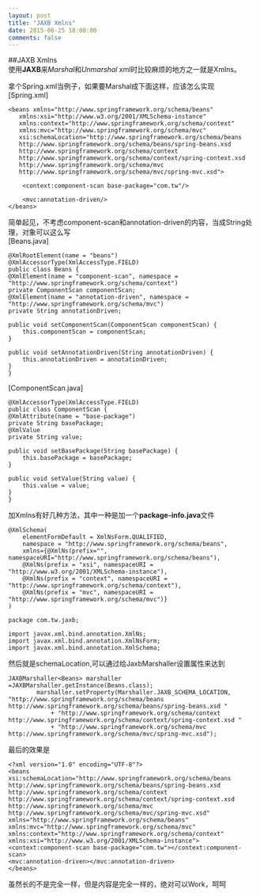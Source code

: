```yaml
---
layout: post
title: "JAXB Xmlns"
date: 2015-06-25 18:00:00
comments: false
---
```


##JAXB Xmlns  
使用**JAXB**来*Marshal*和*Unmarshal* xml时比较麻烦的地方之一就是Xmlns。

拿个Spring.xml当例子，如果要Marshal成下面这样，应该怎么实现   
[Spring.xml]
   
	<beans xmlns="http://www.springframework.org/schema/beans"
       xmlns:xsi="http://www.w3.org/2001/XMLSchema-instance"
       xmlns:context="http://www.springframework.org/schema/context"
       xmlns:mvc="http://www.springframework.org/schema/mvc"
       xsi:schemaLocation="http://www.springframework.org/schema/beans
       http://www.springframework.org/schema/beans/spring-beans.xsd
       http://www.springframework.org/schema/context
       http://www.springframework.org/schema/context/spring-context.xsd
       http://www.springframework.org/schema/mvc
       http://www.springframework.org/schema/mvc/spring-mvc.xsd">

		<context:component-scan base-package="com.tw"/>

    	<mvc:annotation-driven/>
	</beans>

简单起见，不考虑component-scan和annotation-driven的内容，当成String处理，对象可以这么写    
[Beans.java]

	@XmlRootElement(name = "beans")
	@XmlAccessorType(XmlAccessType.FIELD)
	public class Beans {
    @XmlElement(name = "component-scan", namespace = "http://www.springframework.org/schema/context")
    private ComponentScan componentScan;
    @XmlElement(name = "annotation-driven", namespace = "http://www.springframework.org/schema/mvc")
    private String annotationDriven;

    public void setComponentScan(ComponentScan componentScan) {
        this.componentScan = componentScan;
    }

    public void setAnnotationDriven(String annotationDriven) {
        this.annotationDriven = annotationDriven;
    }
	} 
[ComponentScan.java]
	
	@XmlAccessorType(XmlAccessType.FIELD)
	public class ComponentScan {
    @XmlAttribute(name = "base-package")
    private String basePackage;
    @XmlValue
    private String value;

    public void setBasePackage(String basePackage) {
        this.basePackage = basePackage;
    }

    public void setValue(String value) {
        this.value = value;
    }
	}
	
加Xmlns有好几种方法，其中一种是加一个**package-info.java**文件
  
	@XmlSchema(
        elementFormDefault = XmlNsForm.QUALIFIED,
        namespace = "http://www.springframework.org/schema/beans",
        xmlns={@XmlNs(prefix="", namespaceURI="http://www.springframework.org/schema/beans"),
        @XmlNs(prefix = "xsi", namespaceURI = "http://www.w3.org/2001/XMLSchema-instance"),
        @XmlNs(prefix = "context", namespaceURI = "http://www.springframework.org/schema/context"),
        @XmlNs(prefix = "mvc", namespaceURI = "http://www.springframework.org/schema/mvc")}
	)

	package com.tw.jaxb;

	import javax.xml.bind.annotation.XmlNs;
    import javax.xml.bind.annotation.XmlNsForm;
    import javax.xml.bind.annotation.XmlSchema;

然后就是schemaLocation,可以通过给JaxbMarshaller设置属性来达到   

	JAXBMarshaller<Beans> marshaller =JAXBMarshaller.getInstance(Beans.class);
        	marshaller.setProperty(Marshaller.JAXB_SCHEMA_LOCATION, "http://www.springframework.org/schema/beans http://www.springframework.org/schema/beans/spring-beans.xsd "
                + "http://www.springframework.org/schema/context http://www.springframework.org/schema/context/spring-context.xsd "
                + "http://www.springframework.org/schema/mvc http://www.springframework.org/schema/mvc/spring-mvc.xsd");

最后的效果是

	<?xml version="1.0" encoding="UTF-8"?>
	<beans
    xsi:schemaLocation="http://www.springframework.org/schema/beans http://www.springframework.org/schema/beans/spring-beans.xsd http://www.springframework.org/schema/context http://www.springframework.org/schema/context/spring-context.xsd http://www.springframework.org/schema/mvc http://www.springframework.org/schema/mvc/spring-mvc.xsd"
    xmlns="http://www.springframework.org/schema/beans"
    xmlns:mvc="http://www.springframework.org/schema/mvc"
    xmlns:context="http://www.springframework.org/schema/context" xmlns:xsi="http://www.w3.org/2001/XMLSchema-instance">
    <context:component-scan base-package="com.tw"></context:component-scan>
    <mvc:annotation-driven></mvc:annotation-driven>
	</beans>
	
虽然长的不是完全一样，但是内容是完全一样的，绝对可以Work，呵呵
 

